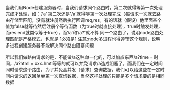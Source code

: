 当我们用Node创建服务器时，当我们请求同个路由时，第二次就得等第一次处理完成才处理，如：‘/a’ 第二次还是'/a'就得等第一次处理完成（每请求一次就去路由存储里匹配，没有就注册然后执行回调req,res，有的话就（假设）他里面某个值为false就等待然后注册个等待函数（为true时就直接处理），true时触发处理，而res.end就类似等于true），而‘/a’和‘/a?’就不算
同一个路由了，说明node路由处理匹配是严格模式，也就是 1必须是1   注意:node多进程也得遵守这个规则，说明多进程创建服务器不能解决同个路由阻塞问题
<br/>
<br/>
所以我们做路由请求的是，不能做/a这种单一化的，可以加点东西/a?time = 时间，/a?html = xxx.hmtl等等的就可以并免请求/a造成阻塞了，而我们在一定时间同时请求这个路由，为了并免高并发（请求）查询数据，我们可以给这些在一定时间内请求的返回单单第一次查询数据，当然这样处理的只能是多个请求要的是相同数据
